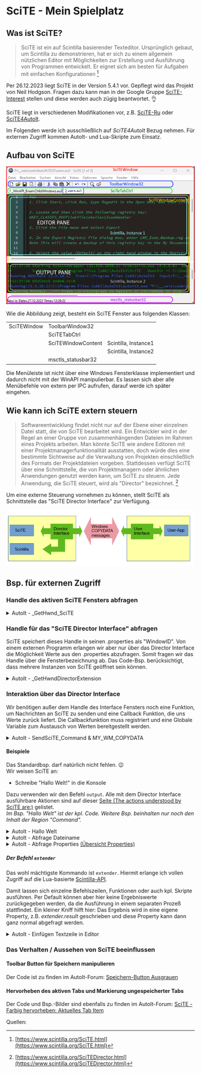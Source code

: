# SciTE - Mein Spielplatz
## Was ist SciTE?
> SciTE ist ein auf Scintilla basierender Texteditor. Ursprünglich gebaut, um Scintilla zu demonstrieren, hat er sich zu einem allgemein nützlichen Editor mit Möglichkeiten zur Erstellung und Ausführung von Programmen entwickelt. Er eignet sich am besten für Aufgaben mit einfachen Konfigurationen [^1]

Per 26.12.2023 liegt SciTE in der Version 5.4.1 vor. Gepflegt wird das Projekt von Neil Hodgson. Fragen dazu kann man in der Google Gruppe [SciTE-Interest](https://groups.google.com/g/scite-interest) stellen und diese werden auch zügig beantwortet. :ok_hand:

SciTE liegt in verschiedenen Modifikationen vor, z.B. [SciTE-Ru](https://bitbucket.org/scite-ru/scite-ru.bitbucket.org/wiki/Home) oder [SciTE4AutoIt](https://www.autoitscript.com/site/autoit-script-editor/downloads/).

Im Folgenden werde ich ausschließlich auf *SciTE4AutoIt* Bezug nehmen. Für externen Zugriff kommen AutoIt- und Lua-Skripte zum Einsatz.

## Aufbau von SciTE

![![SciTE Class Names][image_ref_98jwa6k8]](SciTE.png)

Wie die Abbildung zeigt, besteht ein SciTE Fenster aus folgenden Klassen:

<table>
<tr><td>SciTEWindow</td><td>ToolbarWindow32</td><td></td></tr>
<tr><td></td><td>SciTETabCtrl</td><td></td></tr>
<tr><td></td><td>SciTEWindowContent</td><td>Scintilla, Instance1</td></tr>
<tr><td></td><td></td><td>Scintilla, Instance2</td></tr>
<tr><td></td><td>msctls_statusbar32</td><td></td></tr>
</table>


Die Menüleiste ist nicht über eine Windows Fensterklasse implementiert und dadurch nicht mit der WinAPI manipulierbar. Es lassen sich aber alle Menübefehle von extern per IPC aufrufen, darauf werde ich später eingehen. 

## Wie kann ich SciTE extern steuern
> Softwareentwicklung findet nicht nur auf der Ebene einer einzelnen Datei statt, die von SciTE bearbeitet wird. Ein Entwickler wird in der Regel an einer Gruppe von zusammenhängenden Dateien im Rahmen eines Projekts arbeiten. Man könnte SciTE wie andere Editoren mit einer Projektmanagerfunktionalität ausstatten, doch würde dies eine bestimmte Sichtweise auf die Verwaltung von Projekten einschließlich des Formats der Projektdateien vorgeben. Stattdessen verfügt SciTE über eine Schnittstelle, die von Projektmanagern oder ähnlichen Anwendungen genutzt werden kann, um SciTE zu steuern. Jede Anwendung, die SciTE steuert, wird als "Director" bezeichnet. [^2]

Um eine externe Steuerung vornehmen zu können, stellt SciTE als Schnittstelle das "SciTE Director Interface" zur Verfügung.

![![SciTE_Director_Interface][image_ref_s5fu9iy8]](SciTE_Interface.png)

## Bsp. für externen Zugriff
### Handle des aktiven SciTE Fensters abfragen
<details><summary>AutoIt - _GetHwnd_SciTE</summary>

```autoit
Func _GetHwnd_SciTE()
    Local $hScite = WinGetHandle('[ACTIVE]')
    If _WinAPI_GetClassName($hScite) = 'SciTEWindow' Then
        Return $hScite
    Else
        Return SetError(1, 0, Null)
    EndIf
EndFunc
```
</details>

### Handle für das "SciTE Director Interface" abfragen
SciTE speichert dieses Handle in seinen .properties als "WindowID". Von einem externen Programm erlangen wir aber nur über das Director Interface die Möglichkeit Werte aus den .properties abzufragen. Somit fragen wir das Handle über die Fensterbezeichnung ab. Das Code-Bsp. berücksichtigt, dass mehrere Instanzen von SciTE geöffnet sein können.

<details><summary>AutoIt - _GetHwndDirectorExtension</summary>

```autoit
Func _GetHwndDirectorExtension()
    Local $hActive = WinGetHandle('[ACTIVE]')
    Local $PIDActive = WinGetProcess($hActive)
    Local $aExtension = WinList("DirectorExtension")
    Local $PIDExt
    For $i = 1 To $aExtension[0][0]
        $PIDExt = WinGetProcess($aExtension[$i][1])
        If $PIDExt = $PIDActive Then Return $aExtension[$i][1]
    Next
EndFunc
```
</details>

### Interaktion über das Director Interface
Wir benötigen außer dem Handle des Interface Fensters noch eine Funktion, um Nachrichten an SciTE zu senden und eine Callback Funktion, die uns Werte zurück liefert. Die Callbackfunktion muss registriert und eine Globale Variable zum Austausch von Werten bereitgestellt werden.
<details><summary>AutoIt - SendSciTE_Command & MY_WM_COPYDATA</summary>

```autoit
Global $gSciTECmd
GUIRegisterMsg(74, "MY_WM_COPYDATA")  ; $WM_COPYDATA = 74

Func SendSciTE_Command($_sCmd, $Wait_For_Return_Info=0)
    Local $WM_COPYDATA = 74
    Local $Scite_hwnd = _GetHwndDirectorExtension()          ; Get SciTE DIrector Handle
    Local $My_Hwnd = GUICreate("AutoIt3-SciTE interface")    ; Create GUI to receive SciTE info
    Local $My_Dec_Hwnd = Dec(StringTrimLeft($My_Hwnd, 2))    ; Convert my Gui Handle to decimal
    $_sCmd = ":" & $My_Dec_Hwnd & ":" & $_sCmd               ; Add dec my gui handle to commandline to tell SciTE where to send the return info
    Local $CmdStruct = DllStructCreate('Char[' & StringLen($_sCmd) + 1 & ']')
    DllStructSetData($CmdStruct, 1, $_sCmd)
    Local $COPYDATA = DllStructCreate('Ptr;DWord;Ptr')
    DllStructSetData($COPYDATA, 1, 1)
    DllStructSetData($COPYDATA, 2, StringLen($_sCmd) + 1)
    DllStructSetData($COPYDATA, 3, DllStructGetPtr($CmdStruct))
    $gSciTECmd = ''
    DllCall('User32.dll', 'None', 'SendMessage', 'HWnd', $Scite_hwnd, _
            'Int', $WM_COPYDATA, 'HWnd', $My_Hwnd, _
            'Ptr', DllStructGetPtr($COPYDATA))
    GUIDelete($My_Hwnd)
    If $Wait_For_Return_Info Then
        Local $n = 0
        While $gSciTECmd = '' Or $n < 10
            Sleep(20)
            $n += 1
        WEnd
    EndIf
    Return $gSciTECmd
EndFunc   ;==>SendSciTE_Command

Func MY_WM_COPYDATA($hWnd, $msg, $wParam, $lParam)
    Local $COPYDATA = DllStructCreate('Ptr;DWord;Ptr', $lParam)
    Local $gSciTECmdLen = DllStructGetData($COPYDATA, 2)
    Local $CmdStruct = DllStructCreate('Char[' & $gSciTECmdLen+1 & ']',DllStructGetData($COPYDATA, 3))
    $gSciTECmd = StringLeft(DllStructGetData($CmdStruct, 1), $gSciTECmdLen)
EndFunc   ;==>MY_WM_COPYDATA
```
</details>

#### Beispiele
Das Standardbsp. darf natürlich nicht fehlen. :wink:  
Wir weisen SciTE an:   
* Schreibe "Hallo  Welt!" in die Konsole

Dazu verwenden wir den Befehl `output`. Alle mit dem Director Interface ausführbare Aktionen sind auf dieser [Seite (The actions understood by SciTE are:)](https://www.scintilla.org/SciTEDirector.html) gelistet.  
*Im Bsp. "Hallo Welt" ist der kpl. Code. Weitere Bsp. beinhalten nur noch den Inhalt der Region "Command".* 

<details><summary>AutoIt - Hallo Welt</summary>

```autoit
Global $gSciTECmd
GUIRegisterMsg(74, "MY_WM_COPYDATA")  ; $WM_COPYDATA = 74


#Region - Command

; Für "output" sind etwaige @CRLF durch "\n" und @TAB durch "\t" zu ersetzen!
SendSciTE_Command("output:" & 'Hallo Welt!\n')

#EndRegion - Command


Func _GetHwndDirectorExtension()
	Local $hActive = WinGetHandle('[ACTIVE]')
	Local $PIDActive = WinGetProcess($hActive)
	Local $aExtension = WinList("DirectorExtension")
	Local $PIDExt
	For $i = 1 To $aExtension[0][0]
		$PIDExt = WinGetProcess($aExtension[$i][1])
		If $PIDExt = $PIDActive Then Return $aExtension[$i][1]
	Next
EndFunc

; by Jos
Func SendSciTE_Command($_sCmd, $Wait_For_Return_Info=0)
    Local $WM_COPYDATA = 74
    Local $Scite_hwnd = _GetHwndDirectorExtension()          ; Get SciTE DIrector Handle
    Local $My_Hwnd = GUICreate("AutoIt3-SciTE interface")    ; Create GUI to receive SciTE info
    Local $My_Dec_Hwnd = Dec(StringTrimLeft($My_Hwnd, 2))    ; Convert my Gui Handle to decimal
    $_sCmd = ":" & $My_Dec_Hwnd & ":" & $_sCmd               ; Add dec my gui handle to commandline to tell SciTE where to send the return info
    Local $CmdStruct = DllStructCreate('Char[' & StringLen($_sCmd) + 1 & ']')
    DllStructSetData($CmdStruct, 1, $_sCmd)
    Local $COPYDATA = DllStructCreate('Ptr;DWord;Ptr')
    DllStructSetData($COPYDATA, 1, 1)
    DllStructSetData($COPYDATA, 2, StringLen($_sCmd) + 1)
    DllStructSetData($COPYDATA, 3, DllStructGetPtr($CmdStruct))
    $gSciTECmd = ''
    DllCall('User32.dll', 'None', 'SendMessage', 'HWnd', $Scite_hwnd, _
            'Int', $WM_COPYDATA, 'HWnd', $My_Hwnd, _
            'Ptr', DllStructGetPtr($COPYDATA))
    GUIDelete($My_Hwnd)
    If $Wait_For_Return_Info Then
        Local $n = 0
        While $gSciTECmd = '' Or $n < 10
            Sleep(20)
            $n += 1
        WEnd
    EndIf
    Return $gSciTECmd
EndFunc   ;==>SendSciTE_Command

Func MY_WM_COPYDATA($hWnd, $msg, $wParam, $lParam)
    Local $COPYDATA = DllStructCreate('Ptr;DWord;Ptr', $lParam)
    Local $gSciTECmdLen = DllStructGetData($COPYDATA, 2)
    Local $CmdStruct = DllStructCreate('Char[' & $gSciTECmdLen+1 & ']',DllStructGetData($COPYDATA, 3))
    $gSciTECmd = StringLeft(DllStructGetData($CmdStruct, 1), $gSciTECmdLen)
EndFunc   ;==>MY_WM_COPYDATA
```
</details>

<details><summary>AutoIt - Abfrage Dateiname</summary>

```autoit
#Region - Command

SendSciTE_Command("askfilename:")
; der abgefragte Wert wird an die Variable "$gSciTECmd" übergeben

$sFile = StringReplace(StringTrimLeft($gSciTECmd,StringInStr($gSciTECmd, ':', 1, 3)), '\\', '\')
ConsoleWrite('@@_Debug_line' & @TAB & @TAB & @ScriptLineNumber & ' var: ' & '$sFile' & ' --> ' & $sFile & @CRLF)

#EndRegion - Command
```
</details>

<details><summary>AutoIt - Abfrage Properties <a href="https://www.scintilla.org/SciTEDoc.html#DefinedVariables">(Übersicht Properties)</a></summary>

```autoit
#Region - Command

; Die Property Struktur in SciTE ist eine optimale Lösung, um Voreinstellungen differenziert zu speichern.
; Nach jeder Aktion in SciTE, werden die Properties aktualisiert - enthalten somit immer die aktuellen Werte.
; Properties sind intern im Globalen Table "props" gespeichert und lassen sich zur Laufzeit manipulieren.

ConsoleWrite('full path of the current file                          : ' & StringReplace(_ScI_GetProperty('FilePath'), '\\', '\') & @CRLF)
ConsoleWrite('directory of the current file without a trailing slash : ' & StringReplace(_ScI_GetProperty('FileDir'), '\\', '\') & @CRLF)
ConsoleWrite('base name of the current file                          : ' & _ScI_GetProperty('FileName') & @CRLF)
ConsoleWrite('extension of the current file                          : ' & _ScI_GetProperty('FileExt') & @CRLF)
ConsoleWrite('$(FileName).$(FileExt)                                 : ' & _ScI_GetProperty('FileNameExt') & @CRLF)
ConsoleWrite('directory in which the User Options file is found      : ' & StringReplace(_ScI_GetProperty('SciteUserHome'), '\\', '\') & @CRLF)

Func _ScI_GetProperty($_sProperty)
	SendSciTE_Command("askproperty:" & $_sProperty)
	Return StringTrimLeft($gSciTECmd,StringInStr($gSciTECmd, ':', 1, 4))
EndFunc

#EndRegion - Command
```
</details>

##### Der Befehl `extender`

Das wohl mächtigste Kommando ist `extender`. Hiermit erlange ich vollen Zugriff auf die Lua-basierte [Scintilla-API](https://www.scintilla.org/PaneAPI.html).  

Damit lassen sich einzelne Befehlszeilen, Funktionen oder auch kpl. Skripte ausführen.
Per Default können aber hier keine Ergebniswerte zurückgegeben werden, da die Ausführung in einem separaten Prozeß stattfindet. Ein kleiner Kniff hilft hier: Das Ergebnis wird in eine eigene Property, z.B. *extender.result* geschrieben und diese Property kann dann ganz normal abgefragt werden.

<details><summary>AutoIt - Einfügen Textzeile in Editor</summary>

```autoit
#Region - Command

; Wir fügen hier unter der Zeile mit dem Cursor eine neue Zeile ein mit dem Text "; NEUE ZEILE: #Zeilennummer"
; Die Cursorposition bleibt beibehalten.

; Ermittle Cursorposition und Zeilennummer
SendSciTE_Command("extender:dostring do props['extender.result']=editor.CurrentPos..'|'..editor:LineFromPosition(editor.CurrentPos) end")
$aCursorLine = StringSplit(_GetExtenderResult(), '|', 2)    ; Cursorpos. und Zeilennr. in ein Array splitten

; In neuer Zeile Text einfügen, Cursorpos. zurücksetzen
SendSciTE_Command("extender:dostring do newline = [[; NEUE ZEILE: #]]..tostring(" & $aCursorLine[1] & " +2) " & _
                                       "editor:LineEnd() editor:NewLine() " & _
                                       "editor:InsertText(editor.CurrentPos, newline) " & _
                                       "editor.CurrentPos = " & $aCursorLine[0] & " end")


Func _GetExtenderResult()
    SendSciTE_Command("askproperty:extender.result")
    Return StringTrimLeft($gSciTECmd,StringInStr($gSciTECmd, ':', 1, 4))
EndFunc

#EndRegion - Command
```
</details>

### Das Verhalten / Aussehen von SciTE beeinflussen

#### Toolbar Button für Speichern manipulieren

Der Code ist zu finden im AutoIt-Forum: [Speichern-Button Ausgrauen](https://autoit.de/thread/86492-faq-scite-editor/?postID=695834#post695834)

#### Hervorheben des aktiven Tabs und Markierung ungespeicherter Tabs

Der Code und Bsp.-Bilder sind ebenfalls zu finden im AutoIt-Forum: [SciTE - Farbig hervorheben: Aktuelles Tab Item](https://autoit.de/thread/87999-scite-farbig-hervorheben-aktuelles-tab-item/?postID=710475#post710475)

Quellen:
[^1]: [https://www.scintilla.org/SciTE.html](https://www.scintilla.org/SciTE.html)
[^2]: [https://www.scintilla.org/SciTEDirector.html](https://www.scintilla.org/SciTEDirector.html)

